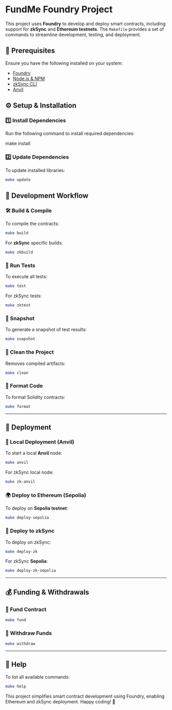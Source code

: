 # FundMe Foundry Project

This project uses **Foundry** to develop and deploy smart contracts, including support for **zkSync** and **Ethereum testnets**. The `Makefile` provides a set of commands to streamline development, testing, and deployment.

## **📌 Prerequisites**
Ensure you have the following installed on your system:
- [Foundry](https://getfoundry.sh/)
- [Node.js & NPM](https://nodejs.org/)
- [zkSync CLI](https://era.zksync.io/docs/tools/zksync-cli/)
- [Anvil](https://book.getfoundry.sh/anvil/)

## **⚙️ Setup & Installation**
### **1️⃣ Install Dependencies**
Run the following command to install required dependencies:

make install

### **2️⃣ Update Dependencies**
To update installed libraries:
```sh
make update
```

## **🚀 Development Workflow**
### **🛠 Build & Compile**
To compile the contracts:
```sh
make build
```
For **zkSync** specific builds:
```sh
make zkbuild
```

### **🧪 Run Tests**
To execute all tests:
```sh
make test
```
For zkSync tests:
```sh
make zktest
```

### **📸 Snapshot**
To generate a snapshot of test results:
```sh
make snapshot
```

### **🧹 Clean the Project**
Removes compiled artifacts:
```sh
make clean
```

### **📜 Format Code**
To format Solidity contracts:
```sh
make format
```

---

## **🚀 Deployment**
### **📡 Local Deployment (Anvil)**
To start a local **Anvil** node:
```sh
make anvil
```
For zkSync local node:
```sh
make zk-anvil
```

### **🌍 Deploy to Ethereum (Sepolia)**
To deploy on **Sepolia testnet**:
```sh
make deploy-sepolia
```

### **🔗 Deploy to zkSync**
To deploy on zkSync:
```sh
make deploy-zk
```
For zkSync **Sepolia**:
```sh
make deploy-zk-sepolia
```

---

## **💰 Funding & Withdrawals**
### **🔹 Fund Contract**
```sh
make fund
```
### **🔸 Withdraw Funds**
```sh
make withdraw
```

---

## **📖 Help**
To list all available commands:
```sh
make help
```

This project simplifies smart contract development using Foundry, enabling Ethereum and zkSync deployment. Happy coding! 🚀

